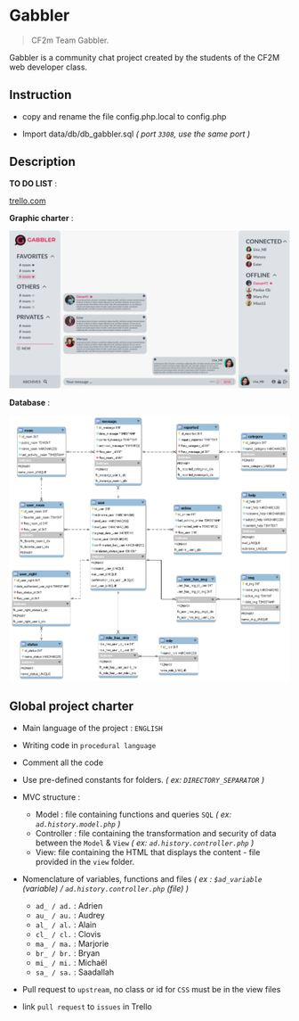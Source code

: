 # Gabbler
> CF2m Team Gabbler.

Gabbler is a community chat project created by the students of the CF2M web developer class.

## Instruction 

- copy and rename the file config.php.local to config.php

- Import data/db/db_gabbler.sql *( port `3308`, use the same port )*

## Description

__TO DO LIST__ :

[trello.com](https://trello.com/b/w4Htib05)

__Graphic charter__ :

![Alt text](data/charte/Maquette%20XD/white%20mode/Rooms.png)

__Database__ :

![Alt text](data/db/db_gabbler.png)

## Global project charter

- Main language of the project : `ENGLISH`

- Writing code in `procedural language`

- Comment all the code

- Use pre-defined constants for folders. *( ex: `DIRECTORY_SEPARATOR` )*

- MVC structure :
    - Model : file containing functions and queries `SQL` *( ex: `ad.history.model.php` )*
    - Controller : file containing the transformation and security of data between the `Model` & `View` *( ex: `ad.history.controller.php` )*
    - View: file containing the HTML that displays the content - file provided in the `view` folder.
    
- Nomenclature of variables, functions and files *( ex : `$ad_variable` (variable) / `ad.history.controller.php` (file) )*
    - `ad_ / ad.` : Adrien
    - `au_ / au.` : Audrey
    - `al_ / al.` : Alain
    - `cl_ / cl.` : Clovis
    - `ma_ / ma.` : Marjorie
    - `br_ / br.` : Bryan
    - `mi_ / mi.` : Michaël
    - `sa_ / sa.` : Saadallah

- Pull request to `upstream`, no class or id for `CSS` must be in the view files

- link `pull request` to `issues` in Trello
